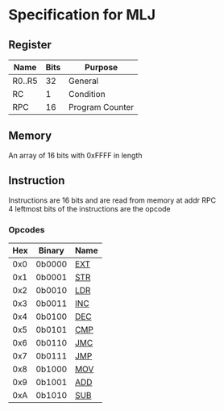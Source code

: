 # Specification for MLJ

## Register

| Name   | Bits | Purpose         |
| ------ | ---- | --------------- |
| R0..R5 | 32   | General         |
| RC     | 1    | Condition       |
| RPC    | 16   | Program Counter |

## Memory

An array of 16 bits with 0xFFFF in length

## Instruction

Instructions are 16 bits and are read from memory at addr RPC \
4 leftmost bits of the instructions are the opcode

### Opcodes

| Hex | Binary | Name                       |
| --- | ------ | -------------------------- |
| 0x0 | 0b0000 | [EXT](instructions.md#EXT) |
| 0x1 | 0b0001 | [STR](instructions.md#STR) |
| 0x2 | 0b0010 | [LDR](instructions.md#LDR) |
| 0x3 | 0b0011 | [INC](instructions.md#INC) |
| 0x4 | 0b0100 | [DEC](instructions.md#DEC) |
| 0x5 | 0b0101 | [CMP](instructions.md#CMP) |
| 0x6 | 0b0110 | [JMC](instructions.md#JMC) |
| 0x7 | 0b0111 | [JMP](instructions.md#JMP) |
| 0x8 | 0b1000 | [MOV](instructions.md#MOV) |
| 0x9 | 0b1001 | [ADD](instructions.md#ADD) |
| 0xA | 0b1010 | [SUB](instructions.md#SUB) |
